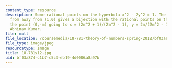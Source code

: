 ```yaml
---
content_type: resource
description: Some rational points on the hyperbola x^2 - 2y^2 = 1. The projection
  from away from (1,0) gives a bijection with the rational points on the y-axis, with
  the point (0,-m) going to x = (2m^2 + 1)/(2m^2 - 1), y = 2m/(2m^2 - 1). Image by
  Abhinav Kumar.
file: null
file_location: /coursemedia/18-781-theory-of-numbers-spring-2012/bf03a874c1b7c5c3eb194d0086a8a97b_18-781s12.jpg
file_type: image/jpeg
resourcetype: Image
title: 18-781s12.jpg
uid: bf03a874-c1b7-c5c3-eb19-4d0086a8a97b
---
```

